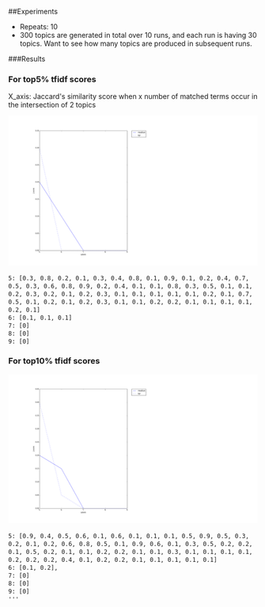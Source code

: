 ##Experiments
- Repeats: 10
- 300 topics are generated in total over 10 runs, and each run is having 30 topics. Want to see how many topics are produced in subsequent runs.

###Results

### For top5% tfidf scores
X_axis: Jaccard's similarity score when x number of matched terms occur in the intersection of 2 topics

![file](J_score_5.png)
```
5: [0.3, 0.8, 0.2, 0.1, 0.3, 0.4, 0.8, 0.1, 0.9, 0.1, 0.2, 0.4, 0.7, 0.5, 0.3, 0.6, 0.8, 0.9, 0.2, 0.4, 0.1, 0.1, 0.8, 0.3, 0.5, 0.1, 0.1, 0.2, 0.3, 0.2, 0.1, 0.2, 0.3, 0.1, 0.1, 0.1, 0.1, 0.1, 0.2, 0.1, 0.7, 0.5, 0.1, 0.2, 0.1, 0.2, 0.3, 0.1, 0.1, 0.2, 0.2, 0.1, 0.1, 0.1, 0.1, 0.2, 0.1]
6: [0.1, 0.1, 0.1]
7: [0]
8: [0]
9: [0]
```

### For top10% tfidf scores
![file](J_score_10.png)
```
5: [0.9, 0.4, 0.5, 0.6, 0.1, 0.6, 0.1, 0.1, 0.1, 0.5, 0.9, 0.5, 0.3, 0.2, 0.1, 0.2, 0.6, 0.8, 0.5, 0.1, 0.9, 0.6, 0.1, 0.3, 0.5, 0.2, 0.2, 0.1, 0.5, 0.2, 0.1, 0.1, 0.2, 0.2, 0.1, 0.1, 0.3, 0.1, 0.1, 0.1, 0.1, 0.2, 0.2, 0.2, 0.4, 0.1, 0.2, 0.2, 0.1, 0.1, 0.1, 0.1, 0.1]
6: [0.1, 0.2], 
7: [0]
8: [0]
9: [0]
'''
